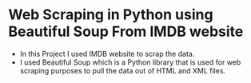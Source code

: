 # Web Scraping in Python using Beautiful Soup From IMDB website
+ In this Project I used IMDB website to scrap the data.
+ I used Beautiful Soup which is a Python library that is used for web scraping purposes to pull the data out of HTML and XML files. 
